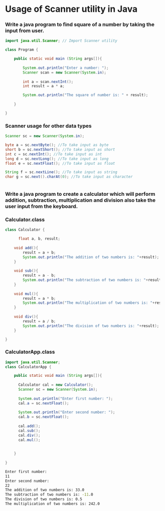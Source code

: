 # Usage of Scanner utility in Java
### Write a java program to find square of a number by taking the input from user.

```java
import java.util.Scanner; // Import Scanner utility

class Program {

	public static void main (String args[]){
		
		System.out.println("Enter a number: ");
		Scanner scan = new Scanner(System.in);
		
		int a = scan.nextInt();
		int result = a * a;

		System.out.println("The square of number is: " + result);
	
	}

}
```

### Scanner usage for other data types
```java
Scanner sc = new Scanner(System.in);

byte a = sc.nextByte(); //To take input as byte
short b = sc.nextShort(); //To take input as short
int c = sc.nextInt(); //To take input as int
long d = sc.nextLong(); //To take input as long
float e = sc.nextFloat(); //To take input as float

String f = sc.nextLine(); //To take input as string
char g = sc.next().charAt(0); //To take input as character
 
```

### Write a java program to create a calculator which will perform addition, subtraction, multiplication and division also take the user input from the keyboard.

### Calculator.class
```java
class Calculator {

      float a, b, result;
	
	void add(){
	    result = a + b;
	    System.out.println("The addition of two numbers is: "+result);
	}
	
	void sub(){
	    result = a - b;
	    System.out.println("The subtraction of two numbers is: "+result);
	}
	
	void mul(){
	    result = a * b;
	    System.out.println("The multiplication of two numbers is: "+result);
	}
	
	void div(){
	    result = a / b;
	    System.out.println("The division of two numbers is: "+result);
	}

}
```

### CalculatorApp.class
```java
import java.util.Scanner;
class CalculatorApp {

	public static void main (String args[]){
	
	  Calculator cal = new Calculator();
	  Scanner sc = new Scanner(System.in);
	  
	  System.out.println("Enter first number: ");
	  cal.a = sc.nextFloat();
	  
	  System.out.println("Enter second number: ");
	  cal.b = sc.nextFloat();
	  
	  cal.add();
	  cal.sub();
	  cal.div();
	  cal.mul();
	  
	
	}
	
}

```

```cmd
Enter first number:
11
Enter second number:
22
The addition of two numbers is: 33.0
The subtraction of two numbers is: -11.0
The division of two numbers is: 0.5
The multiplication of two numbers is: 242.0
```

